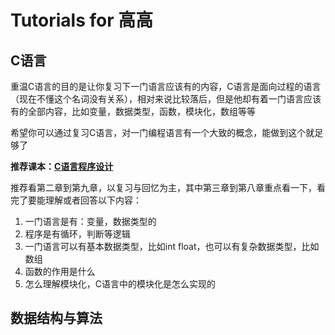 # Tutorials for 高高

## C语言

重温C语言的目的是让你复习下一门语言应该有的内容，C语言是面向过程的语言（现在不懂这个名词没有关系），相对来说比较落后，但是他却有着一门语言应该有的全部内容，比如变量，数据类型，函数，模块化，数组等等

希望你可以通过复习C语言，对一门编程语言有一个大致的概念，能做到这个就足够了

**推荐课本：[C语言程序设计](http://image.sciencenet.cn/olddata/kexue.com.cn/upload/blog/file/2010/5/2010510183555815223.pdf)**

推荐看第二章到第九章，以复习与回忆为主，其中第三章到第八章重点看一下，看完了要能理解或者回答以下内容：

1. 一门语言是有：变量，数据类型的
2. 程序是有循环，判断等逻辑
3. 一门语言可以有基本数据类型，比如int float，也可以有复杂数据类型，比如数组
4. 函数的作用是什么
5. 怎么理解模块化，C语言中的模块化是怎么实现的


## 数据结构与算法

